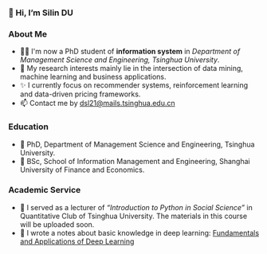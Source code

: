 ### 👋 Hi, I’m Silin DU </font>

### About Me
- 👨‍💻 I'm now a PhD student of **information system** in *Department of Management Science and Engineering, Tsinghua University*.
- 👀 My research interests mainly lie in the intersection of data mining, machine learning and business applications.
- ✨ I currently focus on recommender systems, reinforcement learning and data-driven pricing frameworks.
- 📫 Contact me by dsl21@mails.tsinghua.edu.cn

### Education
- 🏫 PhD, Department of Management Science and Engineering, Tsinghua University.
- 🏫 BSc, School of Information Management and Engineering, Shanghai University of Finance and Economics.

### Academic Service
- 📖 I served as a lecturer of *“Introduction to Python in Social Science”* in Quantitative Club of Tsinghua University. The materials in this course will be uploaded soon.
- 📖 I wrote a notes about basic knowledge in deep learning: [Fundamentals and Applications of Deep Learning](https://github.com/doslim/Fundamentals-and-Applications-of-Deep-Learning)

<!---
doslim/doslim is a ✨ special ✨ repository because its `README.md` (this file) appears on your GitHub profile.
You can click the Preview link to take a look at your changes.
--->
